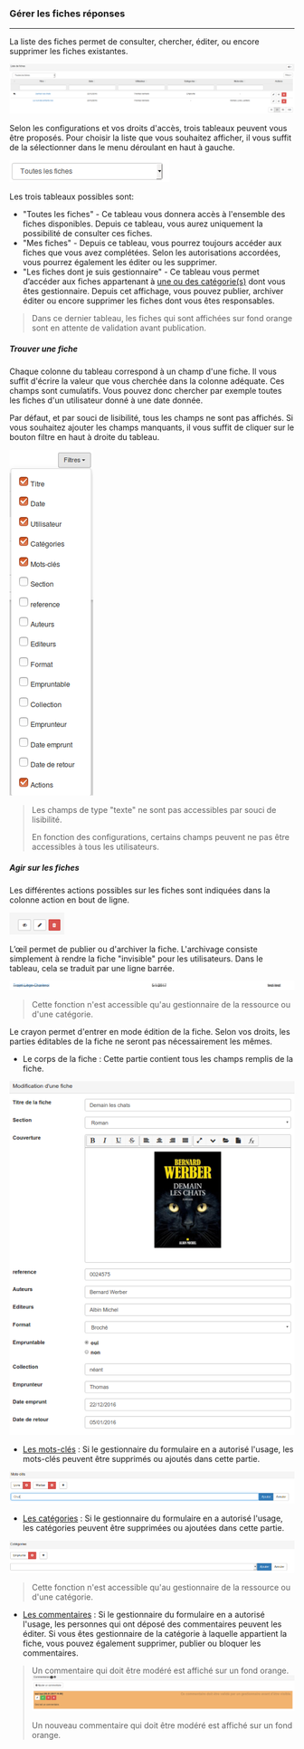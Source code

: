 ### Gérer les fiches réponses

---

La liste des fiches permet de consulter, chercher, éditer, ou encore supprimer les fiches existantes.

![](images/clacoform-fig31.png)

Selon les configurations et vos droits d'accès, trois tableaux peuvent vous être proposés. Pour choisir la liste que vous souhaitez afficher, il vous suffit de la sélectionner dans le menu déroulant en haut à gauche.

![](images/clacoform-fig32.png)

Les trois tableaux possibles sont:

* "Toutes les fiches" - Ce tableau vous donnera accès à l'ensemble des fiches disponibles. Depuis ce tableau, vous aurez uniquement la possibilité de consulter ces fiches. 
* "Mes fiches" - Depuis ce tableau, vous pourrez toujours accéder aux fiches que vous avez complétées. Selon les autorisations accordées, vous pourrez également les éditer ou les supprimer. 
* "Les fiches dont je suis gestionnaire" - Ce tableau vous permet d’accéder aux fiches appartenant à [une ou des catégorie\(s\)](/fr/resources/clacoForm/form-category.md) dont vous êtes gestionnaire. Depuis cet affichage, vous pouvez publier, archiver éditer ou encore supprimer les fiches dont vous êtes responsables.

> Dans ce dernier tableau, les fiches qui sont affichées sur fond orange sont en attente de validation avant publication.

##### Trouver une fiche

Chaque colonne du tableau correspond à un champ d'une fiche. Il vous suffit d'écrire la valeur que vous cherchée dans la colonne adéquate. Ces champs sont cumulatifs. Vous pouvez donc chercher par exemple toutes les fiches d'un utilisateur donné à une date donnée.

Par défaut, et par souci de lisibilité, tous les champs ne sont pas affichés. Si vous souhaitez ajouter les champs manquants, il vous suffit de cliquer sur le bouton filtre en haut à droite du tableau.

![](images/clacoform-fig3.png)

> Les champs de type "texte" ne sont pas accessibles par souci de lisibilité.
>
> En fonction des configurations, certains champs peuvent ne pas être accessibles à tous les utilisateurs.

##### Agir sur les fiches

Les différentes actions possibles sur les fiches sont indiquées dans la colonne action en bout de ligne.

![](images/clacoform-fig30.png)

L’œil permet de publier ou d'archiver la fiche. L'archivage consiste simplement à rendre la fiche "invisible" pour les utilisateurs. Dans le tableau, cela se traduit par une ligne barrée.

![](images/clacoform-fig39.png)

> Cette fonction n'est accessible qu'au gestionnaire de la ressource ou d'une catégorie.

Le crayon permet d'entrer en mode édition de la fiche. Selon vos droits, les parties éditables de la fiche ne seront pas nécessairement les mêmes.

* Le corps de la fiche : Cette partie contient tous les champs remplis de la fiche. 

![](images/clacoform-fig45.png)

* [Les mots-clés](/fr/resources/clacoForm/form-keyword.md) : Si le gestionnaire du formulaire en a autorisé l'usage, les mots-clés peuvent être supprimés ou ajoutés dans cette partie. 

![](images/clacoform-fig26.png)

* [Les catégories](/fr/resources/clacoForm/form-category.md) : Si le gestionnaire du formulaire en a autorisé l'usage, les catégories peuvent être supprimées ou ajoutées dans cette partie. 

![](images/clacoform-fig27.png)

> Cette fonction n'est accessible qu'au gestionnaire de la ressource ou d'une catégorie.

* [Les commentaires](/fr/resources/clacoForm/form-comments.md) : Si le gestionnaire du formulaire en a autorisé l'usage, les personnes qui ont déposé des commentaires peuvent les éditer. Si vous êtes gestionnaire de la catégorie à laquelle appartient la fiche, vous pouvez également supprimer, publier ou bloquer les commentaires. 

> Un commentaire qui doit être modéré est affiché sur un fond orange.   
> ![](images/clacoform-fig43.png)
>
> Un nouveau commentaire qui doit être modéré est affiché sur un fond orange.



